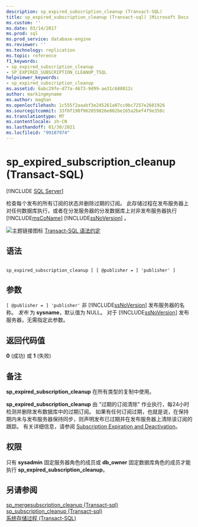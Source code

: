 ```yaml
---
description: sp_expired_subscription_cleanup (Transact-SQL)
title: sp_expired_subscription_cleanup (Transact-sql) |Microsoft Docs
ms.custom: ''
ms.date: 03/14/2017
ms.prod: sql
ms.prod_service: database-engine
ms.reviewer: ''
ms.technology: replication
ms.topic: reference
f1_keywords:
- sp_expired_subscription_cleanup
- SP_EXPIRED_SUBSCRIPTION_CLEANUP_TSQL
helpviewer_keywords:
- sp_expired_subscription_cleanup
ms.assetid: 6abc29fe-d77a-4673-9d99-ae31c688012c
author: markingmyname
ms.author: maghan
ms.openlocfilehash: 1c555f2aaabf3e245261a07cc0bc7257e2601926
ms.sourcegitcommit: 33f0f190f962059826e002be165a2bef4f9e350c
ms.translationtype: MT
ms.contentlocale: zh-CN
ms.lasthandoff: 01/30/2021
ms.locfileid: "99187974"
---
```

# <a name="sp_expired_subscription_cleanup-transact-sql"></a>sp_expired_subscription_cleanup (Transact-SQL)
[!INCLUDE [SQL Server](../../includes/applies-to-version/sqlserver.md)]

  检查每个发布的所有订阅的状态并删除过期的订阅。 此存储过程在发布服务器上对任何数据库执行，或者在分发服务器的分发数据库上对非发布服务器执行 [!INCLUDE[msCoName](../../includes/msconame-md.md)] [!INCLUDE[ssNoVersion](../../includes/ssnoversion-md.md)] 。  
  
 ![主题链接图标](../../database-engine/configure-windows/media/topic-link.gif "“主题链接”图标") [Transact-SQL 语法约定](../../t-sql/language-elements/transact-sql-syntax-conventions-transact-sql.md)  
  
## <a name="syntax"></a>语法  
  
```  
  
sp_expired_subscription_cleanup [ [ @publisher = ] 'publisher' ]   
```  
  
## <a name="arguments"></a>参数  
`[ @publisher = ] 'publisher'` 非 [!INCLUDE[ssNoVersion](../../includes/ssnoversion-md.md)] 发布服务器的名称。 *发布* 为 **sysname**，默认值为 NULL。 对于 [!INCLUDE[ssNoVersion](../../includes/ssnoversion-md.md)] 发布服务器，无需指定此参数。  
  
## <a name="return-code-values"></a>返回代码值  
 **0** (成功) 或 **1** (失败)   
  
## <a name="remarks"></a>备注  
 **sp_expired_subscription_cleanup** 在所有类型的复制中使用。  
  
 **sp_expired_subscription_cleanup** 由 "过期的订阅清除" 作业执行，每24小时检测并删除发布数据库中的过期订阅。 如果有任何订阅过期，也就是说，在保持期内未与发布服务器保持同步，则声明发布已过期并在发布服务器上清除该订阅的跟踪。 有关详细信息，请参阅 [Subscription Expiration and Deactivation](../../relational-databases/replication/subscription-expiration-and-deactivation.md)。  
  
## <a name="permissions"></a>权限  
 只有 **sysadmin** 固定服务器角色的成员或 **db_owner** 固定数据库角色的成员才能执行 **sp_expired_subscription_cleanup**。  
  
## <a name="see-also"></a>另请参阅  
 [sp_mergesubscription_cleanup &#40;Transact-sql&#41;](../../relational-databases/system-stored-procedures/sp-mergesubscription-cleanup-transact-sql.md)   
 [sp_subscription_cleanup &#40;Transact-sql&#41;](../../relational-databases/system-stored-procedures/sp-subscription-cleanup-transact-sql.md)   
 [系统存储过程 (Transact-SQL)](../../relational-databases/system-stored-procedures/system-stored-procedures-transact-sql.md)  
  
  
